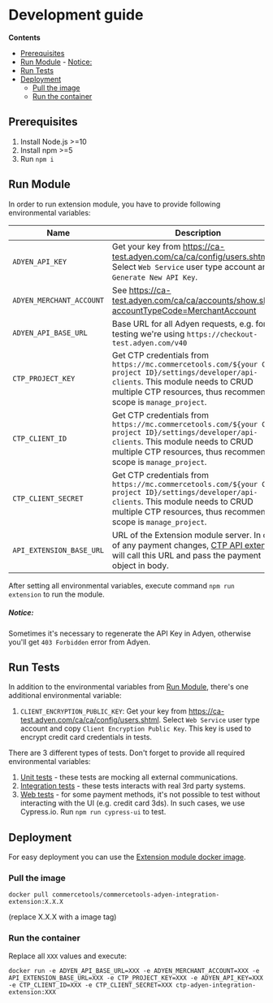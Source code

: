 # Development guide

<!-- START doctoc generated TOC please keep comment here to allow auto update -->
<!-- DON'T EDIT THIS SECTION, INSTEAD RE-RUN doctoc TO UPDATE -->
**Contents**

- [Prerequisites](#prerequisites)
- [Run Module](#run-module)
      - [Notice:](#notice)
- [Run Tests](#run-tests)
- [Deployment](#deployment)
  - [Pull the image](#pull-the-image)
  - [Run the container](#run-the-container)

<!-- END doctoc generated TOC please keep comment here to allow auto update -->

## Prerequisites
1. Install Node.js >=10
1. Install npm >=5
1. Run `npm i`

## Run Module
In order to run extension module, you have to provide following environmental variables:

| Name | Description | Default value |
| --- | --- | --- |
|`ADYEN_API_KEY` | Get your key from https://ca-test.adyen.com/ca/ca/config/users.shtml. Select `Web Service` user type account and `Generate New API Key`. |  |
|`ADYEN_MERCHANT_ACCOUNT` | See https://ca-test.adyen.com/ca/ca/accounts/show.shtml?accountTypeCode=MerchantAccount |  |
|`ADYEN_API_BASE_URL` | Base URL for all Adyen requests, e.g. for testing we're using `https://checkout-test.adyen.com/v40` |  |
|`CTP_PROJECT_KEY` | Get CTP credentials from `https://mc.commercetools.com/${your CTP project ID}/settings/developer/api-clients`. This module needs to CRUD multiple CTP resources, thus recommended scope is `manage_project`. |  |
|`CTP_CLIENT_ID` | Get CTP credentials from `https://mc.commercetools.com/${your CTP project ID}/settings/developer/api-clients`. This module needs to CRUD multiple CTP resources, thus recommended scope is `manage_project`. |  |
|`CTP_CLIENT_SECRET` | Get CTP credentials from `https://mc.commercetools.com/${your CTP project ID}/settings/developer/api-clients`. This module needs to CRUD multiple CTP resources, thus recommended scope is `manage_project`. |  |
|`API_EXTENSION_BASE_URL` | URL of the Extension module server. In case of any payment changes, [CTP API extension](https://docs.commercetools.com/http-api-projects-api-extensions) will call this URL and pass the payment object in body. | https://checkout-test.adyen.com/v40 |

After setting all environmental variables, execute command `npm run extension` to run the module.
##### Notice:
Sometimes it's necessary to regenerate the API Key in Adyen, otherwise you'll get `403 Forbidden` error from Adyen.

## Run Tests
In addition to the environmental variables from [Run Module](#run-module), there's one additional environmental variable:
1. `CLIENT_ENCRYPTION_PUBLIC_KEY`: Get your key from https://ca-test.adyen.com/ca/ca/config/users.shtml. Select `Web Service` user type account and copy `Client Encryption Public Key`. This key is used to encrypt credit card credentials in tests.

There are 3 different types of tests. Don't forget to provide all required environmental variables:
1. [Unit tests](../test/unit) - these tests are mocking all external communications.
1. [Integration tests](../test/integration) - these tests interacts with real 3rd party systems.
1. [Web tests](../../cypress/integration) - for some payment methods, it's not possible to test without interacting
with the UI (e.g. credit card 3ds). In such cases, we use Cypress.io. Run `npm run cypress-ui` to test.

## Deployment
For easy deployment you can use the [Extension module docker image](https://hub.docker.com/r/commercetools/commercetools-adyen-integration-extension/tags).

### Pull the image 
```
docker pull commercetools/commercetools-adyen-integration-extension:X.X.X
```
(replace X.X.X with a image tag)

### Run the container

Replace all `XXX` values and execute:
```
docker run -e ADYEN_API_BASE_URL=XXX -e ADYEN_MERCHANT_ACCOUNT=XXX -e API_EXTENSION_BASE_URL=XXX -e CTP_PROJECT_KEY=XXX -e ADYEN_API_KEY=XXX -e CTP_CLIENT_ID=XXX -e CTP_CLIENT_SECRET=XXX ctp-adyen-integration-extension:XXX
```
